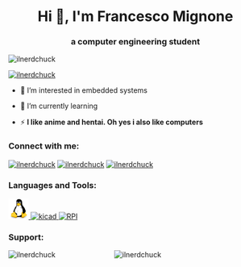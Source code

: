 <h1 align="center">Hi 👋, I'm Francesco Mignone</h1>
<h3 align="center">a computer engineering student</h3>

<p align="left"> <img src="https://komarev.com/ghpvc/?username=ilnerdchuck&label=Profile%20views&color=0e75b6&style=flat" alt="ilnerdchuck" /> </p>

<p align="left"> <a href="https://twitter.com/ilnerdchuck" target="blank"><img src="https://img.shields.io/twitter/follow/ilnerdchuck?logo=twitter&style=for-the-badge" alt="ilnerdchuck" /></a> </p>

- 👀 I’m interested in embedded systems 

- 🌱 I’m currently learning 

- ⚡ **I like anime and hentai. Oh yes i also like computers**


<h3 align="left">Connect with me:</h3>
<p align="left">
<a href="https://twitter.com/ilnerdchuck" target="blank"><img align="center" src="https://raw.githubusercontent.com/rahuldkjain/github-profile-readme-generator/master/src/images/icons/Social/twitter.svg" alt="ilnerdchuck" height="30" width="40" /></a>
<a href="https://linkedin.com/in/ilnerdchuck" target="blank"><img align="center" src="https://raw.githubusercontent.com/rahuldkjain/github-profile-readme-generator/master/src/images/icons/Social/linked-in-alt.svg" alt="ilnerdchuck" height="30" width="40" /></a>
<a href="https://instagram.com/ilnerdchuck" target="blank"><img align="center" src="https://raw.githubusercontent.com/rahuldkjain/github-profile-readme-generator/master/src/images/icons/Social/instagram.svg" alt="ilnerdchuck" height="30" width="40" /></a>
</p>

<h3 align="left">Languages and Tools:</h3>
<p align="left"> <a href="https://www.linux.org/" target="_blank" rel="noreferrer"> <img src="https://raw.githubusercontent.com/devicons/devicon/master/icons/linux/linux-original.svg" alt="linux" width="40" height="40"/> </a> <a href="https://www.kicad.org/" target="_blank" rel="noreferrer"> <img src="https://www.kicad.org/img/kicad_logo_small.png" alt="kicad" width="80" height="40"/> </a> <a href="[https://unity.com/](https://www.raspberrypi.com/)" target="_blank" rel="noreferrer"> <img src="https://www.raspberrypi.com/app/uploads/2022/02/COLOUR-Raspberry-Pi-Symbol-Registered.png" alt="RPI" width="40" height="40"/> </a> </p>

<h3 align="left">Support:</h3>
<p><a href="https://www.buymeacoffee.com/ilnerdchuck"> <img align="left" src="https://cdn.buymeacoffee.com/buttons/v2/default-yellow.png" height="50" width="210" alt="ilnerdchuck" /></a><a href="https://ko-fi.com/ilnerdchuck"> <img align="left" src="https://cdn.ko-fi.com/cdn/kofi3.png?v=3" height="50" width="210" alt="ilnerdchuck" /></a></p><br><br>

